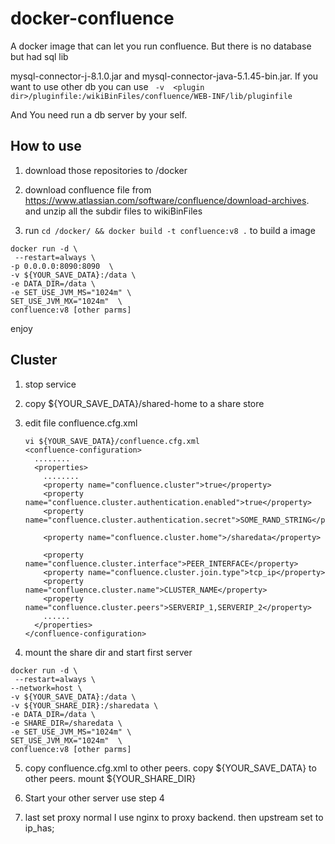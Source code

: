 # docker-confluence
A docker image that can let you run confluence. But there is no database but had sql lib 

mysql-connector-j-8.1.0.jar and mysql-connector-java-5.1.45-bin.jar. If you want to use other db you can use ` -v  <plugin dir>/pluginfile:/wikiBinFiles/confluence/WEB-INF/lib/pluginfile`

And You need run a db server by your self. 

## How to use

1.  download those repositories to /docker

2.  download confluence file from https://www.atlassian.com/software/confluence/download-archives. and unzip all the subdir files to wikiBinFiles
3. run `cd /docker/ && docker build -t confluence:v8 .` to build a image


```
docker run -d \
 --restart=always \
-p 0.0.0.0:8090:8090  \
-v ${YOUR_SAVE_DATA}:/data \
-e DATA_DIR=/data \
-e SET_USE_JVM_MS="1024m" \
SET_USE_JVM_MX="1024m"  \
confluence:v8 [other parms]
```

enjoy 

## Cluster

1. stop service

2. copy ${YOUR_SAVE_DATA}/shared-home to a share store

3. edit file confluence.cfg.xml

   ```
   vi ${YOUR_SAVE_DATA}/confluence.cfg.xml
   <confluence-configuration>
     ........
     <properties>
       ........
       <property name="confluence.cluster">true</property>
       <property name="confluence.cluster.authentication.enabled">true</property>
       <property name="confluence.cluster.authentication.secret">SOME_RAND_STRING</property>
   
       <property name="confluence.cluster.home">/sharedata</property>
   
       <property name="confluence.cluster.interface">PEER_INTERFACE</property>
       <property name="confluence.cluster.join.type">tcp_ip</property>
       <property name="confluence.cluster.name">CLUSTER_NAME</property>
       <property name="confluence.cluster.peers">SERVERIP_1,SERVERIP_2</property>
       ......
     </properties>
   </confluence-configuration>
   ```

4.  mount the share dir and start first server

   ```
   docker run -d \
    --restart=always \
   --network=host \
   -v ${YOUR_SAVE_DATA}:/data \
   -v ${YOUR_SHARE_DIR}:/sharedata \
   -e DATA_DIR=/data \
   -e SHARE_DIR=/sharedata \
   -e SET_USE_JVM_MS="1024m" \
   SET_USE_JVM_MX="1024m"  \
   confluence:v8 [other parms]
   ```

5. copy confluence.cfg.xml to other peers. copy ${YOUR_SAVE_DATA} to other peers. mount ${YOUR_SHARE_DIR}

6. Start your other server use step 4

7. last set proxy normal I use  nginx to proxy backend. then upstream set to ip_has;
